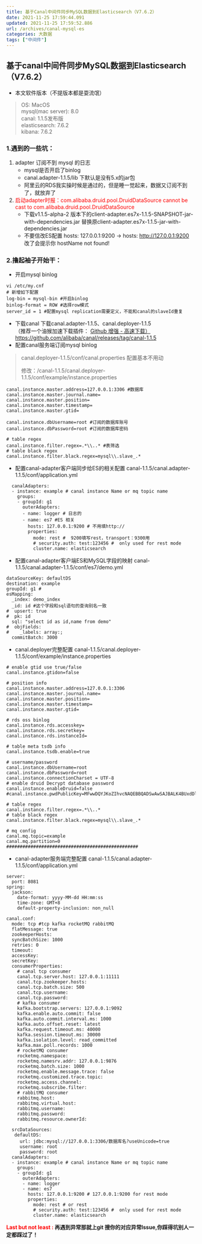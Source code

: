 ```yaml
---
title: 基于Canal中间件同步MySQL数据到Elasticsearch（V7.6.2）
date: 2021-11-25 17:59:44.091
updated: 2021-11-25 17:59:52.886
url: /archives/canal-mysql-es
categories: 大数据
tags: ["中间件"]
---
```


## 基于canal中间件同步MySQL数据到Elasticsearch（V7.6.2）
- 本文软件版本（不提版本都是耍流氓）
> OS: MacOS<br/>
> mysql(mac server): 8.0<br/>
> canal: 1.1.5发布版<br/>
> elasticsearch: 7.6.2<br/>
> kibana: 7.6.2<br/>
### 1.遇到的一些坑：
1. adapter 订阅不到 mysql 的日志
    - mysql是否开启了binlog
    - canal.adapter-1.1.5/lib 下默认是没有5.x的jar包
    - 阿里云的RDS我实操时候是通过的，但是睡一觉起来，数据又订阅不到了，就放弃了
2. <font color='red'>启动adapter时报：com.alibaba.druid.pool.DruidDataSource cannot be cast to com.alibaba.druid.pool.DruidDataSource</font>
    - 下载v1.1.5-alpha-2 版本下的client-adapter.es7x-1.1.5-SNAPSHOT-jar-with-dependencies.jar 替换原client-adapter.es7x-1.1.5-jar-with-dependencies.jar
    - 不要信改ES配置 hosts: 127.0.0.1:9200 -> hosts: http://127.0.0.1:9200 改了会提示你 hostName not found!

### 2.撸起袖子开始干：
- 开启mysql binlog
```shell
vi /etc/my.cnf
# 新增如下配置
log-bin = mysql-bin #开启binlog
binlog-format = ROW #选择row模式
server_id = 1 #配置mysql replication需要定义，不能和canal的slaveId重复
```
- 下载canal
下载canal.adapter-1.1.5、canal.deployer-1.1.5<br/>
（推荐一个油猴加速下载插件：
<a href="chrome-extension://dhdgffkkebhmkfjojejmpbldmpobfkfo/options.html#nav=31506985-d326-4320-bd42-998eb5a8b957+editor">Github 增强 - 高速下载）</a>
<a>https://github.com/alibaba/canal/releases/tag/canal-1.1.5</a>
- 配置canal服务端订阅mysql binlog
 >canal.deployer-1.1.5/conf/canal.properties 配置基本不用动<br/>
 >
 >修改：/canal-1.1.5/canal.deployer-1.1.5/conf/example/instance.properties
 ```
canal.instance.master.address=127.0.0.1:3306 #数据库
canal.instance.master.journal.name=
canal.instance.master.position=
canal.instance.master.timestamp=
canal.instance.master.gtid=

canal.instance.dbUsername=root #订阅的数据库账号
canal.instance.dbPassword=root #订阅的数据库密码

# table regex
canal.instance.filter.regex=.*\\..* #表筛选
# table black regex
canal.instance.filter.black.regex=mysql\\.slave_.*
 ```
- 配置canal-adapter客户端同步给ES的相关配置
canal-1.1.5/canal.adapter-1.1.5/conf/application.yml
```
  canalAdapters:
  - instance: example # canal instance Name or mq topic name
    groups:
    - groupId: g1
      outerAdapters:
      - name: logger # 日志的
      - name: es7 #ES 相关
        hosts: 127.0.0.1:9200 # 不用填http://
        properties:
          mode: rest #  9200填写rest，transport：9300用
          # security.auth: test:123456 #  only used for rest mode
          cluster.name: elasticsearch
```

- 配置canal-adapter客户端ES和MySQL字段的映射
canal-1.1.5/canal.adapter-1.1.5/conf/es7/demo.yml
```
dataSourceKey: defaultDS
destination: example
groupId: g1 #
esMapping:
  _index: demo_index
  _id: id #这个字段和sql语句的查询别名一致
#  upsert: true
#  pk: id
  sql: "select id as id,name from demo"
#  objFields:
#    _labels: array:;
  commitBatch: 3000
```
- canal.deployer完整配置
canal-1.1.5/canal.deployer-1.1.5/conf/example/instance.properties
```
# enable gtid use true/false
canal.instance.gtidon=false

# position info
canal.instance.master.address=127.0.0.1:3306
canal.instance.master.journal.name=
canal.instance.master.position=
canal.instance.master.timestamp=
canal.instance.master.gtid=

# rds oss binlog
canal.instance.rds.accesskey=
canal.instance.rds.secretkey=
canal.instance.rds.instanceId=

# table meta tsdb info
canal.instance.tsdb.enable=true

# username/password
canal.instance.dbUsername=root
canal.instance.dbPassword=root
canal.instance.connectionCharset = UTF-8
# enable druid Decrypt database password
canal.instance.enableDruid=false
#canal.instance.pwdPublicKey=MFwwDQYJKoZIhvcNAQEBBQADSwAwSAJBALK4BUxdDltRRE5/zXpVEVPUgunvscYFtEip3pmLlhrWpacX7y7GCMo2/JM6LeHmiiNdH1FWgGCpUfircSwlWKUCAwEAAQ==

# table regex
canal.instance.filter.regex=.*\\..*
# table black regex
canal.instance.filter.black.regex=mysql\\.slave_.*

# mq config
canal.mq.topic=example
canal.mq.partition=0
#################################################

```
- canal-adapter服务端完整配置
canal-1.1.5/canal.adapter-1.1.5/conf/application.yml
```
server:
  port: 8081
spring:
  jackson:
    date-format: yyyy-MM-dd HH:mm:ss
    time-zone: GMT+8
    default-property-inclusion: non_null

canal.conf:
  mode: tcp #tcp kafka rocketMQ rabbitMQ
  flatMessage: true
  zookeeperHosts:
  syncBatchSize: 1000
  retries: 0
  timeout:
  accessKey:
  secretKey:
  consumerProperties:
    # canal tcp consumer
    canal.tcp.server.host: 127.0.0.1:11111
    canal.tcp.zookeeper.hosts:
    canal.tcp.batch.size: 500
    canal.tcp.username:
    canal.tcp.password:
    # kafka consumer
    kafka.bootstrap.servers: 127.0.0.1:9092
    kafka.enable.auto.commit: false
    kafka.auto.commit.interval.ms: 1000
    kafka.auto.offset.reset: latest
    kafka.request.timeout.ms: 40000
    kafka.session.timeout.ms: 30000
    kafka.isolation.level: read_committed
    kafka.max.poll.records: 1000
    # rocketMQ consumer
    rocketmq.namespace:
    rocketmq.namesrv.addr: 127.0.0.1:9876
    rocketmq.batch.size: 1000
    rocketmq.enable.message.trace: false
    rocketmq.customized.trace.topic:
    rocketmq.access.channel:
    rocketmq.subscribe.filter:
    # rabbitMQ consumer
    rabbitmq.host:
    rabbitmq.virtual.host:
    rabbitmq.username:
    rabbitmq.password:
    rabbitmq.resource.ownerId:

  srcDataSources:
   defaultDS:
     url: jdbc:mysql://127.0.0.1:3306/数据库名?useUnicode=true
     username: root
     password: root
  canalAdapters:
  - instance: example # canal instance Name or mq topic name
    groups:
    - groupId: g1
      outerAdapters:
      - name: logger
      - name: es7
        hosts: 127.0.0.1:9200 # 127.0.0.1:9200 for rest mode
        properties:
          mode: rest # or rest
          # security.auth: test:123456 #  only used for rest mode
          cluster.name: elasticsearch
```


**<font color='red'>Last but not least : </font>再遇到异常那就上git 搜你的对应异常Issue,你踩得坑别人一定都踩过了！**